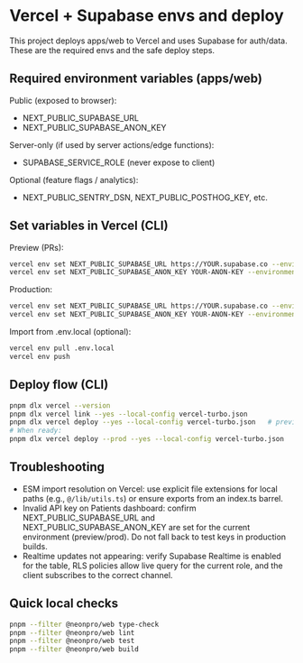 # Vercel + Supabase envs and deploy

This project deploys apps/web to Vercel and uses Supabase for auth/data. These are the required envs and the safe deploy steps.

## Required environment variables (apps/web)

Public (exposed to browser):
- NEXT_PUBLIC_SUPABASE_URL
- NEXT_PUBLIC_SUPABASE_ANON_KEY

Server-only (if used by server actions/edge functions):
- SUPABASE_SERVICE_ROLE (never expose to client)

Optional (feature flags / analytics):
- NEXT_PUBLIC_SENTRY_DSN, NEXT_PUBLIC_POSTHOG_KEY, etc.

## Set variables in Vercel (CLI)

Preview (PRs):
```bash
vercel env set NEXT_PUBLIC_SUPABASE_URL https://YOUR.supabase.co --environment=preview
vercel env set NEXT_PUBLIC_SUPABASE_ANON_KEY YOUR-ANON-KEY --environment=preview
```

Production:
```bash
vercel env set NEXT_PUBLIC_SUPABASE_URL https://YOUR.supabase.co --environment=production
vercel env set NEXT_PUBLIC_SUPABASE_ANON_KEY YOUR-ANON-KEY --environment=production
```

Import from .env.local (optional):
```bash
vercel env pull .env.local
vercel env push
```

## Deploy flow (CLI)

```bash
pnpm dlx vercel --version
pnpm dlx vercel link --yes --local-config vercel-turbo.json
pnpm dlx vercel deploy --yes --local-config vercel-turbo.json   # preview
# When ready:
pnpm dlx vercel deploy --prod --yes --local-config vercel-turbo.json
```

## Troubleshooting

- ESM import resolution on Vercel: use explicit file extensions for local paths (e.g., `@/lib/utils.ts`) or ensure exports from an index.ts barrel.
- Invalid API key on Patients dashboard: confirm NEXT_PUBLIC_SUPABASE_URL and NEXT_PUBLIC_SUPABASE_ANON_KEY are set for the current environment (preview/prod). Do not fall back to test keys in production builds.
- Realtime updates not appearing: verify Supabase Realtime is enabled for the table, RLS policies allow live query for the current role, and the client subscribes to the correct channel.

## Quick local checks

```bash
pnpm --filter @neonpro/web type-check
pnpm --filter @neonpro/web lint
pnpm --filter @neonpro/web test
pnpm --filter @neonpro/web build
```